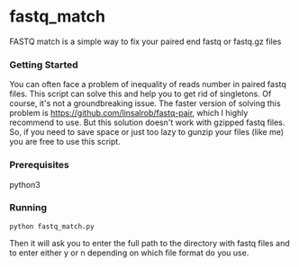 # fastq_match
FASTQ match is a simple way to fix your paired end fastq or fastq.gz files

### Getting Started
You can often face a problem of inequality of reads number in paired fastq files. This script can solve this and help you to get rid of singletons. 
Of course, it's not a groundbreaking issue. The faster version of solving this problem is https://github.com/linsalrob/fastq-pair, which I highly recommend to use. But this solution doesn't work with gzipped fastq files. So, if you need to save space or just too lazy to gunzip your files (like me) you are free to use this script. 

### Prerequisites
python3

### Running

```
python fastq_match.py
```
Then it will ask you to enter the full path to the directory with fastq files and to enter either y or n depending on which file format do you use.

